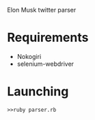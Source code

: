 Elon Musk twitter parser

# Requirements
* Nokogiri
* selenium-webdriver

# Launching
`>>ruby parser.rb`
